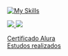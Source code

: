 [![My Skills](https://skillicons.dev/icons?i=js,html,css,cs,java)](https://skillicons.dev)

<div>
  <a href="https://github.com/luisgustavofa/github-readme-stats">
    <img src="https://github-readme-stats.vercel.app/api?username=luisgustavofa&show_icons=true&theme=algolia"/>
  </a>
  <a href="https://github.com/luisgustavofa/github-readme-stats">
    <img src="https://github-readme-stats.vercel.app/api/top-langs/?username=luisgustavofa&theme=algolia&layout=compact"/>
  </a>
</div>

<a href="https://cursos.alura.com.br/user/luis-gustavo-freitas-a/fullCertificate/8acb3674a3fbdf9e5eb6f9ad217623f7">Certificado Alura</a>
<br>
<a href="https://github.com/LuisGustavoFA/estudos">Estudos realizados</a>

